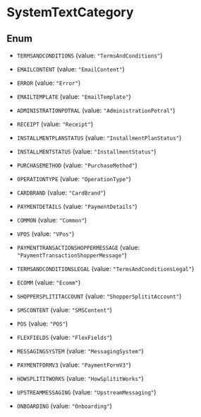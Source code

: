 
# SystemTextCategory

## Enum


* `TERMSANDCONDITIONS` (value: `"TermsAndConditions"`)

* `EMAILCONTENT` (value: `"EmailContent"`)

* `ERROR` (value: `"Error"`)

* `EMAILTEMPLATE` (value: `"EmailTemplate"`)

* `ADMINISTRATIONPOTRAL` (value: `"AdministrationPotral"`)

* `RECEIPT` (value: `"Receipt"`)

* `INSTALLMENTPLANSTATUS` (value: `"InstallmentPlanStatus"`)

* `INSTALLMENTSTATUS` (value: `"InstallmentStatus"`)

* `PURCHASEMETHOD` (value: `"PurchaseMethod"`)

* `OPERATIONTYPE` (value: `"OperationType"`)

* `CARDBRAND` (value: `"CardBrand"`)

* `PAYMENTDETAILS` (value: `"PaymentDetails"`)

* `COMMON` (value: `"Common"`)

* `VPOS` (value: `"VPos"`)

* `PAYMENTTRANSACTIONSHOPPERMESSAGE` (value: `"PaymentTransactionShopperMessage"`)

* `TERMSANDCONDITIONSLEGAL` (value: `"TermsAndConditionsLegal"`)

* `ECOMM` (value: `"Ecomm"`)

* `SHOPPERSPLITITACCOUNT` (value: `"ShopperSplititAccount"`)

* `SMSCONTENT` (value: `"SMSContent"`)

* `POS` (value: `"POS"`)

* `FLEXFIELDS` (value: `"FlexFields"`)

* `MESSAGINGSYSTEM` (value: `"MessagingSystem"`)

* `PAYMENTFORMV3` (value: `"PaymentFormV3"`)

* `HOWSPLITITWORKS` (value: `"HowSplititWorks"`)

* `UPSTREAMMESSAGING` (value: `"UpstreamMessaging"`)

* `ONBOARDING` (value: `"Onboarding"`)



